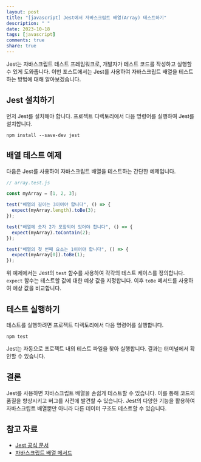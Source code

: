 ```yaml
---
layout: post
title: "[javascript] Jest에서 자바스크립트 배열(Array) 테스트하기"
description: " "
date: 2023-10-18
tags: [javascript]
comments: true
share: true
---
```


Jest는 자바스크립트 테스트 프레임워크로, 개발자가 테스트 코드를 작성하고 실행할 수 있게 도와줍니다. 이번 포스트에서는 Jest를 사용하여 자바스크립트 배열을 테스트하는 방법에 대해 알아보겠습니다.

## Jest 설치하기

먼저 Jest를 설치해야 합니다. 프로젝트 디렉토리에서 다음 명령어를 실행하여 Jest를 설치합니다.

```shell
npm install --save-dev jest
```

## 배열 테스트 예제

다음은 Jest를 사용하여 자바스크립트 배열을 테스트하는 간단한 예제입니다.

```javascript
// array.test.js

const myArray = [1, 2, 3];

test("배열의 길이는 3이어야 합니다", () => {
  expect(myArray.length).toBe(3);
});

test("배열에 숫자 2가 포함되어 있어야 합니다", () => {
  expect(myArray).toContain(2);
});

test("배열의 첫 번째 요소는 1이어야 합니다", () => {
  expect(myArray[0]).toBe(1);
});
```

위 예제에서는 Jest의 `test` 함수를 사용하여 각각의 테스트 케이스를 정의합니다. `expect` 함수는 테스트할 값에 대한 예상 값을 지정합니다. 이후 `toBe` 메서드를 사용하여 예상 값을 비교합니다.

## 테스트 실행하기

테스트를 실행하려면 프로젝트 디렉토리에서 다음 명령어를 실행합니다.

```shell
npm test
```

Jest는 자동으로 프로젝트 내의 테스트 파일을 찾아 실행합니다. 결과는 터미널에서 확인할 수 있습니다.

## 결론

Jest를 사용하면 자바스크립트 배열을 손쉽게 테스트할 수 있습니다. 이를 통해 코드의 품질을 향상시키고 버그를 사전에 발견할 수 있습니다. Jest의 다양한 기능을 활용하여 자바스크립트 배열뿐만 아니라 다른 데이터 구조도 테스트할 수 있습니다.

## 참고 자료

- [Jest 공식 문서](https://jestjs.io/)
- [자바스크립트 배열 메서드](https://developer.mozilla.org/ko/docs/Web/JavaScript/Reference/Global_Objects/Array)